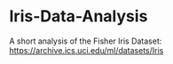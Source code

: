 # Iris-Data-Analysis
A short analysis of the Fisher Iris Dataset: https://archive.ics.uci.edu/ml/datasets/Iris
